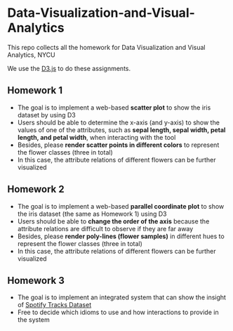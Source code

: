# Data-Visualization-and-Visual-Analytics
This repo collects all the homework for Data Visualization and Visual Analytics, NYCU

We use the [D3.js](https://d3js.org/) to do these assignments.

## Homework 1
- The goal is to implement a web-based **scatter plot** to show the iris dataset by using D3
- Users should be able to determine the x-axis (and y-axis) to show the values of one of the attributes, such as **sepal length, sepal width, petal length, and petal width**, when interacting with the tool
- Besides, please **render scatter points in different colors** to represent the flower classes (three in total)
- In this case, the attribute relations of different flowers can be further visualized

## Homework 2
- The goal is to implement a web-based **parallel coordinate plot** to show the iris dataset (the same as Homework 1) using D3
- Users should be able to **change the order of the axis** because the attribute relations are difficult to observe if they are far away
- Besides, please **render poly-lines (flower samples)** in different hues to represent the flower classes (three in total)
- In this case, the attribute relations of different flowers can be further visualized

## Homework 3
- The goal is to implement an integrated system that can show the insight of [Spotify Tracks Dataset](https://www.kaggle.com/datasets/maharshipandya/-spotify-tracks-dataset?resource=download)
- Free to decide which idioms to use and how interactions to provide in the system
